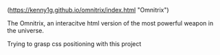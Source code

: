 (https://kenny1g.github.io/omnitrix/index.html "Omnitrix")

The Omnitrix, an interacitve html version of the most powerful weapon in the universe. 

Trying to grasp css positioning with this project
